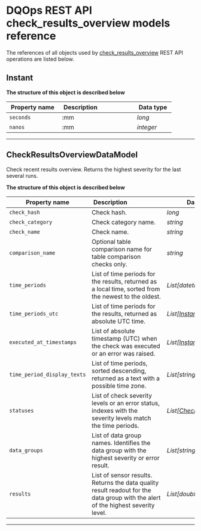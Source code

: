 # DQOps REST API check_results_overview models reference
The references of all objects used by [check_results_overview](/docs/client/operations/check_results_overview.md) REST API operations are listed below.


## Instant



**The structure of this object is described below**


|&nbsp;Property&nbsp;name&nbsp;|&nbsp;Description&nbsp;&nbsp;&nbsp;&nbsp;&nbsp;&nbsp;&nbsp;&nbsp;&nbsp;&nbsp;&nbsp;&nbsp;&nbsp;&nbsp;&nbsp;&nbsp;&nbsp;&nbsp;&nbsp;&nbsp;&nbsp;|&nbsp;Data&nbsp;type&nbsp;|
|---------------|---------------------------------|-----------|
|<span class="no-wrap-code">`seconds`</span>|:mm|*long*|
|<span class="no-wrap-code">`nanos`</span>|:mm|*integer*|


___

## CheckResultsOverviewDataModel
Check recent results overview. Returns the highest severity for the last several runs.


**The structure of this object is described below**


|&nbsp;Property&nbsp;name&nbsp;|&nbsp;Description&nbsp;&nbsp;&nbsp;&nbsp;&nbsp;&nbsp;&nbsp;&nbsp;&nbsp;&nbsp;&nbsp;&nbsp;&nbsp;&nbsp;&nbsp;&nbsp;&nbsp;&nbsp;&nbsp;&nbsp;&nbsp;|&nbsp;Data&nbsp;type&nbsp;|
|---------------|---------------------------------|-----------|
|<span class="no-wrap-code">`check_hash`</span>|Check hash.|*long*|
|<span class="no-wrap-code">`check_category`</span>|Check category name.|*string*|
|<span class="no-wrap-code">`check_name`</span>|Check name.|*string*|
|<span class="no-wrap-code">`comparison_name`</span>|Optional table comparison name for table comparison checks only.|*string*|
|<span class="no-wrap-code">`time_periods`</span>|List of time periods for the results, returned as a local time, sorted from the newest to the oldest.|*List[datetime]*|
|<span class="no-wrap-code">`time_periods_utc`</span>|List of time periods for the results, returned as absolute UTC time.|*List[[Instant](#instant)]*|
|<span class="no-wrap-code">`executed_at_timestamps`</span>|List of absolute timestamp (UTC) when the check was executed or an error was raised.|*List[[Instant](#instant)]*|
|<span class="no-wrap-code">`time_period_display_texts`</span>|List of time periods, sorted descending, returned as a text with a possible time zone.|*List[string]*|
|<span class="no-wrap-code">`statuses`</span>|List of check severity levels or an error status, indexes with the severity levels match the time periods.|*List[[CheckResultStatus](\docs\client\models\check_results.md#checkresultstatus)]*|
|<span class="no-wrap-code">`data_groups`</span>|List of data group names. Identifies the data group with the highest severity or error result.|*List[string]*|
|<span class="no-wrap-code">`results`</span>|List of sensor results. Returns the data quality result readout for the data group with the alert of the highest severity level.|*List[double]*|


___

